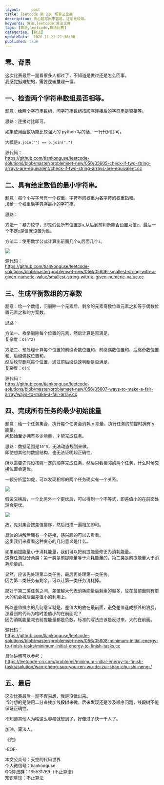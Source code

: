 ```yaml
---   
layout:     post  
title: leetcode 第 216 场算法比赛  
description: 贪心题写出来容易，证明比较难。  
keywords: 算法,leetcode,算法比赛  
tags: [算法,leetcode,算法比赛]    
categories: [算法]  
updateData:  2020-11-22 21:30:00  
published: true  
---  
```



## 零、背景  


这次比赛最后一题看很多人都过了，不知道是做过还是怎么回事。  
我感觉挺难想的，需要逻辑推理一番。  



## 一、检查两个字符串数组是否相等。


题意：给两个字符串数组，问字符串数组按顺序连接后的字符串是否相等。  


思路：连接对比即可。  


如果使用函数功能比较强大的 python 写的话，一行代码即可。  


大概是`a.join("") == b.join(",")`  


源代码：  
https://github.com/tiankonguse/leetcode-solutions/blob/master/problemset-new/056/05605-check-if-two-string-arrays-are-equivalent/check-if-two-string-arrays-are-equivalent.cc  


## 二、具有给定数值的最小字符串。


题意：每个小写字母有一个权重，字符串的权重为各字符的权重指和。  
求给一个权重后字典序最小的字符串。  


思路：  


方法一：暴力枚举，即先假设所有位置是`a`,从后到前判断能否设置为值`z`，最后一个不足`z`是谁就设置为谁。  


方法二：使用数学公式计算出前面几个`a`,后面几个`z`。  


![](https://res2020.tiankonguse.com/images/2020/11/22/001.png)  



源代码：  
https://github.com/tiankonguse/leetcode-solutions/blob/master/problemset-new/056/05606-smallest-string-with-a-given-numeric-value/smallest-string-with-a-given-numeric-value.cc  


## 三、生成平衡数组的方案数  


题意：给一个数组，问删除一个元素后，剩余的元素奇数位置元素之和等于偶数位置元素之和的方案数。  


思路：  


方法一、枚举删除每个位置的元素，然后计算是否满足。  
复杂度：`O(n^2)`  


方法二、预处理计算每个位置的前缀奇数位置和、前缀偶数位置和、后缀奇数位置和、后缀偶数位置和。  
然后枚举删除每个位置，通过前后缀快速判断是否满足。  
复杂度：`O(n)`  


源代码：  
https://github.com/tiankonguse/leetcode-solutions/blob/master/problemset-new/056/05607-ways-to-make-a-fair-array/ways-to-make-a-fair-array.cc  


## 四、完成所有任务的最少初始能量  


题意：给一个任务集合，执行每个任务会消耗 x 能量，执行任务的前提时拥有 y 能量。  
问起始至少拥有多少能量，才能完成任务。  


思路：数据范围是`10^5`，无法动态规划来做。  
即使想其他的数据结构，也无法证明起正确性。  


所以需要先假设按照一定的顺序完成任务，然后只看相邻的两个任务，什么时候交换位置会更优。  


一顿分析猛如虎，可以发现相邻的两个任务确实有一个关系。  


![](https://res2020.tiankonguse.com/images/2020/11/22/002.png)  



假设交换后，一个比另外一个更优后，可以得到一个不等式，即差值小的在前面处理会更优。  


![](https://res2020.tiankonguse.com/images/2020/11/22/003.png)  


故，先对集合按差值排序，然后扫描一遍相加即可。  


具体的讲解后面有一个链接，感兴趣的可以去看看。  
这里我们来看看这种贪心的几何意义是什么。  


如果前提能量小于消耗能量，我们可以把前提能量修正为消耗能量。  
这样任务就分两类：第一类是前提能量等于消耗能量的，第二类是前提能量大于消耗能量的。  


显然，应该先处理第二类任务，最后再处理第一类任务。  
因为第二类任务有剩余，可以让第一类任务消耗掉。  


那对于第二类任务之间，差值越大代表消耗能量后剩余的越多，放在最前面则有更大的机会被后面差值小的利用上。  


所以差值排序的几何意义就是，差值大的放在最前面，避免差值造成额外的浪费。
那看到的代码为啥时差值小的在前面呢？  
因为消耗能量减去前提能量都是负数，标准的写法应该是反过来，大的在前面。  



源代码：  
https://github.com/tiankonguse/leetcode-solutions/blob/master/problemset-new/056/05608-minimum-initial-energy-to-finish-tasks/minimum-initial-energy-to-finish-tasks.cc  


具体讲解可以参考：  
https://leetcode-cn.com/problems/minimum-initial-energy-to-finish-tasks/solution/wan-cheng-suo-you-ren-wu-de-zui-shao-chu-shi-neng-/  


## 五、最后  


这次比赛最后一题不容易想，我是没做出来。  
当时想的是使用二分查找加线段树来做，后来发现还是涉及顺序问题，线段树不能保证正确性。  


不知道其他人为啥这么容易就想到了，好像过了快一千人了。  




加油，算法人。  


《完》  


-EOF-  



本文公众号：天空的代码世界  
个人微信号：tiankonguse  
QQ算法群：165531769（不止算法）  
知识星球：不止算法  

